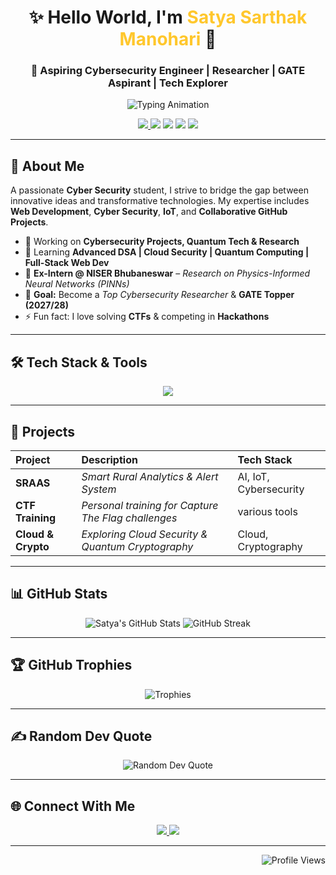 <h1 align="center">✨ Hello World, I'm <span style="color:#FFC72C;">Satya Sarthak Manohari</span> 👋</h1>
<h3 align="center">🚀 Aspiring Cybersecurity Engineer | Researcher | GATE Aspirant | Tech Explorer</h3>

<p align="center">
  <img src="https://readme-typing-svg.herokuapp.com?font=Fira+Code&weight=600&size=22&pause=1000&color=FFC72C&center=true&vCenter=true&width=650&lines=🔒+Cybersecurity+%26+Research+Enthusiast;⚡+Exploring+Quantum+Tech+%26+AI;💡+Lifelong+Learner+%7C+Problem+Solver;🏆+CTFs+%7C+Hackathons+%7C+Projects" alt="Typing Animation" />
</p>

<p align="center">
  <a href="https://github.com/Satya37x1112/daily-dsa-practice" title="DSA Practice">
    <img src="https://img.shields.io/badge/Daily%20DSA-Practice-0077B5?style=for-the-badge&logo=github&logoColor=white" />
  </a>
  <img src="https://img.shields.io/badge/Cybersecurity-%2300F7FF.svg?&style=for-the-badge&logo=hackthebox&logoColor=black" />
  <img src="https://img.shields.io/badge/Quantum%20Tech-purple?style=for-the-badge&logo=quantconnect&logoColor=white" />
  <img src="https://img.shields.io/badge/AI%20Research-black?style=for-the-badge&logo=github&logoColor=white" />
  <img src="https://img.shields.io/badge/GATE%20Aspirant-green?style=for-the-badge&logo=study&logoColor=white" />
</p>

---

## 🌟 About Me

<p align="left">
  A passionate <b>Cyber Security</b> student, I strive to bridge the gap between innovative ideas and transformative technologies. My expertise includes <b>Web Development</b>, <b>Cyber Security</b>, <b>IoT</b>, and <b>Collaborative GitHub Projects</b>.
</p>

- 🔭 Working on **Cybersecurity Projects, Quantum Tech & Research**
- 🌱 Learning **Advanced DSA | Cloud Security | Quantum Computing | Full-Stack Web Dev**
- 🧪 **Ex-Intern @ NISER Bhubaneswar** – *Research on Physics-Informed Neural Networks (PINNs)*
- 🎯 **Goal:** Become a *Top Cybersecurity Researcher* & **GATE Topper (2027/28)**
- ⚡ Fun fact: I love solving **CTFs** & competing in **Hackathons**

---

## 🛠️ Tech Stack & Tools

<p align="center">
  <img src="https://skillicons.dev/icons?i=python,c,cpp,java,linux,git,github,mysql,vscode,html,css" />
</p>

---

## 🚀 Projects

| Project | Description | Tech Stack |
| :--- | :--- | :--- |
| **SRAAS** | *Smart Rural Analytics & Alert System* | AI, IoT, Cybersecurity |
| **CTF Training** | *Personal training for Capture The Flag challenges* | various tools |
| **Cloud & Crypto** | *Exploring Cloud Security & Quantum Cryptography* | Cloud, Cryptography |

---

## 📊 GitHub Stats

<p align="center">
  <img src="https://github-readme-stats.vercel.app/api?username=Satya37x1112&show_icons=true&theme=dark" alt="Satya's GitHub Stats" />
  <img src="https://github-readme-streak-stats.herokuapp.com/?user=Satya37x1112&theme=highcontrast" alt="GitHub Streak" />
</p>

---

## 🏆 GitHub Trophies

<p align="center">
  <img src="https://github-profile-trophy.vercel.app/?username=Satya37x1112&theme=darkhub&no-frame=true&no-bg=true" alt="Trophies" />
</p>

---

## ✍️ Random Dev Quote

<p align="center">
  <img src="https://quotes-github-readme.vercel.app/api?type=horizontal&theme=dark" alt="Random Dev Quote" />
</p>

---

## 🌐 Connect With Me

<p align="center">
  <a href="https://www.linkedin.com/in/satya-sarthak-manohari-b2a609297" target="_blank">
    <img src="https://img.shields.io/badge/LinkedIn-%230077B5.svg?&style=for-the-badge&logo=linkedin&logoColor=white" />
  </a>
  <a href="mailto:manoharisatyasarthak@gmail.com">
    <img src="https://img.shields.io/badge/Email-D14836?style=for-the-badge&logo=gmail&logoColor=white" />
  </a>
</p>

---

<p align="right">
  <img src="https://komarev.com/ghpvc/?username=Satya37x1112&style=for-the-badge&color=brightgreen&border_radius=10" alt="Profile Views" />
</p>
